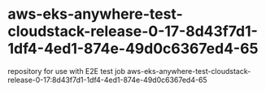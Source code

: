 # aws-eks-anywhere-test-cloudstack-release-0-17-8d43f7d1-1df4-4ed1-874e-49d0c6367ed4-65
repository for use with E2E test job aws-eks-anywhere-test-cloudstack-release-0-17:8d43f7d1-1df4-4ed1-874e-49d0c6367ed4-65
